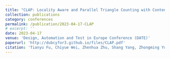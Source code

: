 ```yaml
---
title: "CLAP: Locality Aware and Parallel Triangle Counting with Content Addressable Memory"
collection: publications
category: conferences
permalink: /publication/2023-04-17-CLAP
# excerpt: ''
date: 2023-04-17
venue: 'Design, Automation and Test in Europe Conference (DATE)'
paperurl: 'http://dubcyfor3.github.io/files/CLAP.pdf'
citation: 'Tianyu Fu, Chiyue Wei, Zhenhua Zhu, Shang Yang, Zhongming Yu, Guohao Dai, Huazhong Yang, and Yu Wang. 2023. CLAP: Locality Aware and Parallel Triangle Counting with Content Addressable Memory. In Proceedings of the 2023 Design, Automation & Test in Europe Conference & Exhibition (DATE). IEEE, 1–6. https://doi.org/10.23919/DATE56975.2023.10136997.'
---
```


<!-- The contents above will be part of a list of publications, if the user clicks the link for the publication than the contents of section will be rendered as a full page, allowing you to provide more information about the paper for the reader. When publications are displayed as a single page, the contents of the above "citation" field will automatically be included below this section in a smaller font. -->